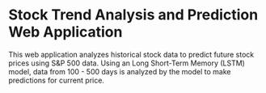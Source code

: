 # Stock Trend Analysis and Prediction Web Application

This web application analyzes historical stock data to predict future stock prices using S&P 500 data. Using an Long Short-Term Memory (LSTM) model, data from 100 - 500 days is analyzed by the model to make predictions for current price.   
